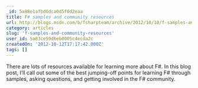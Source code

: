 ```yaml
---
_id: 5a88e1afbd6dca0d5f0d2eaa
title: F# samples and community resources
url: http://blogs.msdn.com/b/fsharpteam/archive/2012/10/10/f-samples-and-community-resources.aspx
category: articles
slug: 'f-samples-and-community-resources'
user_id: 5a83ce59d6eb0005c4ecda2c
createdOn: '2012-10-12T17:17:42.000Z'
tags: []
---
```


There are lots of resources available for learning more about F#.  In this blog post, I’ll call out some of the best jumping-off points for learning F# through samples, asking questions, and getting involved in the F# community.
